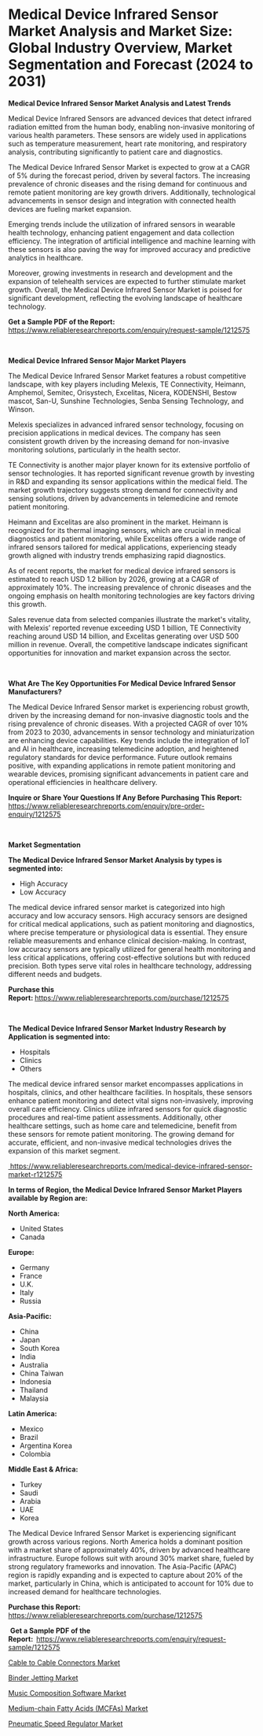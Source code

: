 <p><h1>Medical Device Infrared Sensor Market Analysis and Market Size: Global Industry Overview, Market Segmentation and Forecast (2024 to 2031)</h1></p><p><strong>Medical Device Infrared Sensor Market Analysis and Latest Trends</strong></p>
<p><p>Medical Device Infrared Sensors are advanced devices that detect infrared radiation emitted from the human body, enabling non-invasive monitoring of various health parameters. These sensors are widely used in applications such as temperature measurement, heart rate monitoring, and respiratory analysis, contributing significantly to patient care and diagnostics. </p><p>The Medical Device Infrared Sensor Market is expected to grow at a CAGR of 5% during the forecast period, driven by several factors. The increasing prevalence of chronic diseases and the rising demand for continuous and remote patient monitoring are key growth drivers. Additionally, technological advancements in sensor design and integration with connected health devices are fueling market expansion. </p><p>Emerging trends include the utilization of infrared sensors in wearable health technology, enhancing patient engagement and data collection efficiency. The integration of artificial intelligence and machine learning with these sensors is also paving the way for improved accuracy and predictive analytics in healthcare. </p><p>Moreover, growing investments in research and development and the expansion of telehealth services are expected to further stimulate market growth. Overall, the Medical Device Infrared Sensor Market is poised for significant development, reflecting the evolving landscape of healthcare technology.</p></p>
<p><strong>Get a Sample PDF of the Report:&nbsp;</strong> <a href="https://www.reliableresearchreports.com/enquiry/request-sample/1212575?utm_campaign=116&utm_medium=2&utm_source=Github&utm_content=ia&utm_term=29102024&utm_id=medical-device-infrared-sensor">https://www.reliableresearchreports.com/enquiry/request-sample/1212575</a></p>
<p>&nbsp;</p>
<p><strong>Medical Device Infrared Sensor Major Market Players</strong></p>
<p><p>The Medical Device Infrared Sensor Market features a robust competitive landscape, with key players including Melexis, TE Connectivity, Heimann, Amphemol, Semitec, Orisystech, Excelitas, Nicera, KODENSHI, Bestow mascot, San-U, Sunshine Technologies, Senba Sensing Technology, and Winson. </p><p>Melexis specializes in advanced infrared sensor technology, focusing on precision applications in medical devices. The company has seen consistent growth driven by the increasing demand for non-invasive monitoring solutions, particularly in the health sector.</p><p>TE Connectivity is another major player known for its extensive portfolio of sensor technologies. It has reported significant revenue growth by investing in R&D and expanding its sensor applications within the medical field. The market growth trajectory suggests strong demand for connectivity and sensing solutions, driven by advancements in telemedicine and remote patient monitoring.</p><p>Heimann and Excelitas are also prominent in the market. Heimann is recognized for its thermal imaging sensors, which are crucial in medical diagnostics and patient monitoring, while Excelitas offers a wide range of infrared sensors tailored for medical applications, experiencing steady growth aligned with industry trends emphasizing rapid diagnostics.</p><p>As of recent reports, the market for medical device infrared sensors is estimated to reach USD 1.2 billion by 2026, growing at a CAGR of approximately 10%. The increasing prevalence of chronic diseases and the ongoing emphasis on health monitoring technologies are key factors driving this growth.</p><p>Sales revenue data from selected companies illustrate the market's vitality, with Melexis’ reported revenue exceeding USD 1 billion, TE Connectivity reaching around USD 14 billion, and Excelitas generating over USD 500 million in revenue. Overall, the competitive landscape indicates significant opportunities for innovation and market expansion across the sector.</p></p>
<p>&nbsp;</p>
<p><strong>What Are The Key Opportunities For Medical Device Infrared Sensor Manufacturers?</strong></p>
<p><p>The Medical Device Infrared Sensor market is experiencing robust growth, driven by the increasing demand for non-invasive diagnostic tools and the rising prevalence of chronic diseases. With a projected CAGR of over 10% from 2023 to 2030, advancements in sensor technology and miniaturization are enhancing device capabilities. Key trends include the integration of IoT and AI in healthcare, increasing telemedicine adoption, and heightened regulatory standards for device performance. Future outlook remains positive, with expanding applications in remote patient monitoring and wearable devices, promising significant advancements in patient care and operational efficiencies in healthcare delivery.</p></p>
<p><strong>Inquire or Share Your Questions If Any Before Purchasing This Report:</strong> <a href="https://www.reliableresearchreports.com/enquiry/pre-order-enquiry/1212575?utm_campaign=116&utm_medium=2&utm_source=Github&utm_content=ia&utm_term=29102024&utm_id=medical-device-infrared-sensor">https://www.reliableresearchreports.com/enquiry/pre-order-enquiry/1212575</a></p>
<p>&nbsp;</p>
<p><strong>Market Segmentation</strong></p>
<p><strong>The Medical Device Infrared Sensor Market Analysis by types is segmented into:</strong></p>
<p><ul><li>High Accuracy</li><li>Low Accuracy</li></ul></p>
<p><p>The medical device infrared sensor market is categorized into high accuracy and low accuracy sensors. High accuracy sensors are designed for critical medical applications, such as patient monitoring and diagnostics, where precise temperature or physiological data is essential. They ensure reliable measurements and enhance clinical decision-making. In contrast, low accuracy sensors are typically utilized for general health monitoring and less critical applications, offering cost-effective solutions but with reduced precision. Both types serve vital roles in healthcare technology, addressing different needs and budgets.</p></p>
<p><strong>Purchase this Report:&nbsp;</strong><a href="https://www.reliableresearchreports.com/purchase/1212575?utm_campaign=116&utm_medium=2&utm_source=Github&utm_content=ia&utm_term=29102024&utm_id=medical-device-infrared-sensor">https://www.reliableresearchreports.com/purchase/1212575</a></p>
<p>&nbsp;</p>
<p><strong>The Medical Device Infrared Sensor Market Industry Research by Application is segmented into:</strong></p>
<p><ul><li>Hospitals</li><li>Clinics</li><li>Others</li></ul></p>
<p><p>The medical device infrared sensor market encompasses applications in hospitals, clinics, and other healthcare facilities. In hospitals, these sensors enhance patient monitoring and detect vital signs non-invasively, improving overall care efficiency. Clinics utilize infrared sensors for quick diagnostic procedures and real-time patient assessments. Additionally, other healthcare settings, such as home care and telemedicine, benefit from these sensors for remote patient monitoring. The growing demand for accurate, efficient, and non-invasive medical technologies drives the expansion of this market segment.</p></p>
<p><a href="https://www.reliableresearchreports.com/medical-device-infrared-sensor-market-r1212575?utm_campaign=116&utm_medium=2&utm_source=Github&utm_content=ia&utm_term=29102024&utm_id=medical-device-infrared-sensor">&nbsp;https://www.reliableresearchreports.com/medical-device-infrared-sensor-market-r1212575</a></p>
<p><strong>In terms of Region, the Medical Device Infrared Sensor Market Players available by Region are:</strong></p>
<p>
    <p> <strong> North America: </strong>
        <ul>
            <li>United States</li>
            <li>Canada</li>
        </ul>
        </p> 
    <p> <strong> Europe: </strong>
        <ul>
            <li>Germany</li>
            <li>France</li>
            <li>U.K.</li>
            <li>Italy</li>
            <li>Russia</li>
        </ul>
        </p> 
    <p> <strong> Asia-Pacific: </strong>
        <ul>
            <li>China</li>
            <li>Japan</li>
            <li>South Korea</li>
            <li>India</li>
            <li>Australia</li>
            <li>China Taiwan</li>
            <li>Indonesia</li>
            <li>Thailand</li>
            <li>Malaysia</li>
        </ul>
        </p> 
    <p> <strong> Latin America: </strong>
        <ul>
            <li>Mexico</li>
            <li>Brazil</li>
            <li>Argentina Korea</li>
            <li>Colombia</li>
        </ul>
        </p> 
    <p> <strong> Middle East & Africa: </strong>
        <ul>
            <li>Turkey</li>
            <li>Saudi</li>
            <li>Arabia</li>
            <li>UAE</li>
            <li>Korea</li>
        </ul>
    </p>
    </p>
<p><p>The Medical Device Infrared Sensor Market is experiencing significant growth across various regions. North America holds a dominant position with a market share of approximately 40%, driven by advanced healthcare infrastructure. Europe follows suit with around 30% market share, fueled by strong regulatory frameworks and innovation. The Asia-Pacific (APAC) region is rapidly expanding and is expected to capture about 20% of the market, particularly in China, which is anticipated to account for 10% due to increased demand for healthcare technologies.</p></p>
<p><strong>Purchase this Report: </strong><a href="https://www.reliableresearchreports.com/purchase/1212575?utm_campaign=116&utm_medium=2&utm_source=Github&utm_content=ia&utm_term=29102024&utm_id=medical-device-infrared-sensor">https://www.reliableresearchreports.com/purchase/1212575</a></p>
<p>&nbsp;<strong>Get a Sample PDF of the Report:&nbsp;&nbsp;</strong><a href="https://www.reliableresearchreports.com/enquiry/request-sample/1212575?utm_campaign=116&utm_medium=2&utm_source=Github&utm_content=ia&utm_term=29102024&utm_id=medical-device-infrared-sensor">https://www.reliableresearchreports.com/enquiry/request-sample/1212575</a></p>
<p><strong></strong></p>
<p><p><a href="https://github.com/sogusofer/Market-Research-Report-List-1/blob/main/cable-to-cable-connectors-market.md?utm_campaign=116&utm_medium=2&utm_source=Github&utm_content=ia&utm_term=29102024&utm_id=medical-device-infrared-sensor">Cable to Cable Connectors Market</a></p><p><a href="https://www.linkedin.com/pulse/binder-jetting-market-opportunities-emerging-global-trends-shifts-laadc?utm_campaign=116&utm_medium=2&utm_source=Github&utm_content=ia&utm_term=29102024&utm_id=medical-device-infrared-sensor">Binder Jetting Market</a></p><p><a href="https://www.linkedin.com/pulse/music-composition-software-market-size-share-growth-analysis-o5nac?utm_campaign=116&utm_medium=2&utm_source=Github&utm_content=ia&utm_term=29102024&utm_id=medical-device-infrared-sensor">Music Composition Software Market</a></p><p><a href="https://github.com/catusaesianou/Market-Research-Report-List-1/blob/main/medium-chain-fatty-acids-mcfas-market.md?utm_campaign=116&utm_medium=2&utm_source=Github&utm_content=ia&utm_term=29102024&utm_id=medical-device-infrared-sensor">Medium-chain Fatty Acids (MCFAs) Market</a></p><p><a href="https://issuu.com/reportprime-2/docs/pneumatic-speed-regulator-market-si_9f3bc5881d870d?utm_campaign=116&utm_medium=2&utm_source=Github&utm_content=ia&utm_term=29102024&utm_id=medical-device-infrared-sensor">Pneumatic Speed Regulator Market</a></p></p>